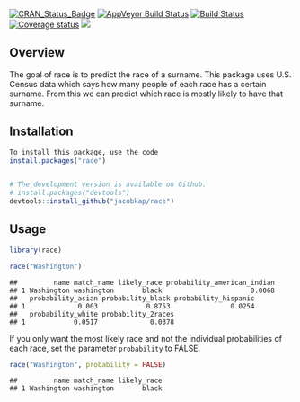 
[![CRAN\_Status\_Badge](http://www.r-pkg.org/badges/version/race)](https://cran.r-project.org/package=race)
[![AppVeyor Build
Status](https://ci.appveyor.com/api/projects/status/github/jacobkap/race?branch=master&svg=true)](https://ci.appveyor.com/project/jacobkap/race)
[![Build
Status](https://travis-ci.org/jacobkap/race.svg?branch=master)](https://travis-ci.org/jacobkap/race)
[![Coverage
status](https://codecov.io/gh/jacobkap/race/branch/master/graph/badge.svg)](https://codecov.io/github/jacobkap/race?branch=master)
[![](http://cranlogs.r-pkg.org/badges/grand-total/race?color=blue)](https://cran.r-project.org/package=race)

## Overview

The goal of race is to predict the race of a surname. This package uses
U.S. Census data which says how many people of each race has a certain
surname. From this we can predict which race is mostly likely to have
that surname.

## Installation

``` r
To install this package, use the code
install.packages("race")


# The development version is available on Github.
# install.packages("devtools")
devtools::install_github("jacobkap/race")
```

## Usage

``` r
library(race)
```

``` r
race("Washington")
```

    ##         name match_name likely_race probability_american_indian
    ## 1 Washington washington       black                      0.0068
    ##   probability_asian probability_black probability_hispanic
    ## 1             0.003            0.8753               0.0254
    ##   probability_white probability_2races
    ## 1            0.0517             0.0378

If you only want the most likely race and not the individual
probabilities of each race, set the parameter `probability` to FALSE.

``` r
race("Washington", probability = FALSE)
```

    ##         name match_name likely_race
    ## 1 Washington washington       black
